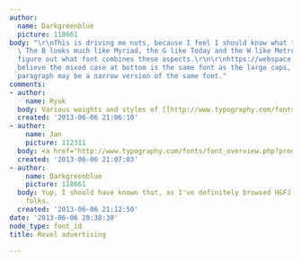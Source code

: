 ```yaml
---
author:
  name: Darkgreenblue
  picture: 118661
body: "\r\nThis is driving me nuts, because I feel I should know what type this is...
  \ The B looks much like Myriad, the G like Today and the W like Metro, but I can't
  figure out what font combines these aspects.\r\n\r\nhttps://webspace.princeton.edu/users/klash/public/revel.jpg\r\n\r\nI
  believe the mixed case at bottom is the same font as the large caps, and the second
  paragraph may be a narrow version of the same font."
comments:
- author:
    name: Ryuk
  body: Various weights and styles of [[http://www.typography.com/fonts/font_overview.php?productLineID=100009|Verlag]]
  created: '2013-06-06 21:06:10'
- author:
    name: Jan
    picture: 112311
  body: <a href="http://www.typography.com/fonts/font_overview.php?productLineID=100009&path=head">Verlag</a>.
  created: '2013-06-06 21:07:03'
- author:
    name: Darkgreenblue
    picture: 118661
  body: Yup, I should have known that, as I've definitely browsed H&FJ's site.  Thanks,
    folks.
  created: '2013-06-06 21:12:50'
date: '2013-06-06 20:38:30'
node_type: font_id
title: Revel advertising

---
```

